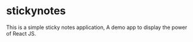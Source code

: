 # stickynotes
This is a simple sticky notes application, A demo app to display the power of React JS. 
